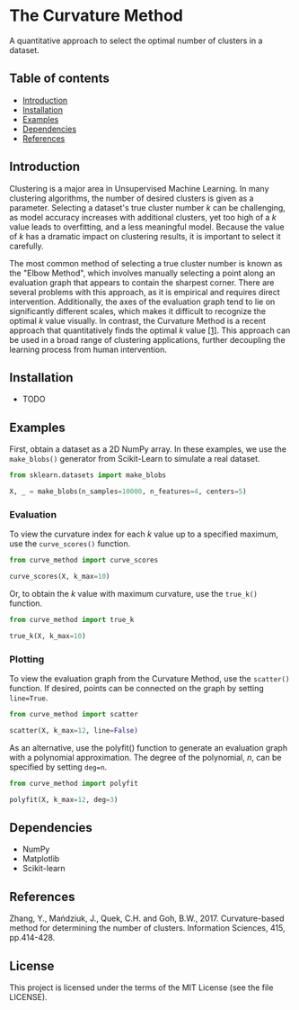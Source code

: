 # The Curvature Method

A quantitative approach to select the optimal number of clusters in a dataset.

## Table of contents
* [Introduction](#introduction)
* [Installation](#installation)
* [Examples](#examples)
* [Dependencies](#dependencies)
* [References](#references)

## Introduction

Clustering is a major area in Unsupervised Machine Learning. In many
clustering algorithms, the number of desired clusters is given as a
parameter. Selecting a dataset's true cluster number _k_ can be 
challenging, as model accuracy increases with additional clusters, yet 
too high of a _k_ value leads to overfitting, and a less meaningful model. 
Because the value of _k_ has a dramatic impact on clustering results, 
it is important to select it carefully.

The most common method of selecting a true cluster number is known as
the "Elbow Method", which involves manually selecting a point along an
evaluation graph that appears to contain the sharpest corner. There are
several problems with this approach, as it is empirical and requires direct
intervention. Additionally, the axes of the evaluation graph tend to lie on 
significantly different scales, which makes it difficult to recognize the 
optimal _k_ value visually. In contrast, the Curvature Method is a recent 
approach that quantitatively finds the optimal _k_ value [[1]](#1). This 
approach can be used in a broad range of clustering applications, further 
decoupling the learning process from human intervention.

## Installation
* TODO

## Examples
First, obtain a dataset as a 2D NumPy array. In these examples, we use the 
`make_blobs()` generator from Scikit-Learn to simulate a real dataset.
```python
from sklearn.datasets import make_blobs

X, _ = make_blobs(n_samples=10000, n_features=4, centers=5)
```

### Evaluation
To view the curvature index for each _k_ value up to a specified maximum, 
use the `curve_scores()` function.
```python
from curve_method import curve_scores

curve_scores(X, k_max=10)
```

Or, to obtain the _k_ value with maximum curvature, use the `true_k()` 
function.
```python
from curve_method import true_k

true_k(X, k_max=10)
```

### Plotting
To view the evaluation graph from the Curvature Method, use the 
`scatter()` function. If desired, points can be connected on the graph by 
setting `line=True`.
```python
from curve_method import scatter

scatter(X, k_max=12, line=False)
```

As an alternative, use the polyfit() function to generate an evaluation 
graph with a polynomial approximation. The degree of the polynomial, _n_, 
can be specified by setting `deg=n`.
```python
from curve_method import polyfit

polyfit(X, k_max=12, deg=3)
```

## Dependencies
* NumPy
* Matplotlib
* Scikit-learn

## References
<a name="1"></a>
Zhang, Y., Mańdziuk, J., Quek, C.H. and Goh, B.W., 2017.
Curvature-based method for determining the number of clusters.
Information Sciences, 415, pp.414-428.

## License
This project is licensed under the terms of the MIT License (see the file 
LICENSE).